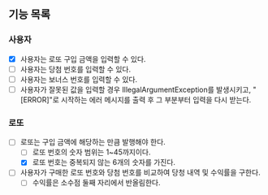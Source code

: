 ## 기능 목록

### 사용자

- [x] 사용자는 로또 구입 금액을 입력할 수 있다.
- [ ] 사용자는 당첨 번호를 입력할 수 있다.
- [ ] 사용자는 보너스 번호를 입력할 수 있다.
- [ ] 사용자가 잘못된 값을 입력할 경우 IllegalArgumentException를 발생시키고, "[ERROR]"로 시작하는 에러 메시지를 출력 후 그 부분부터 입력을 다시
  받는다.

### 로또

- [ ] 로또는 구입 금액에 해당하는 만큼 발행해야 한다.
    - [ ] 로또 번호의 숫자 범위는 1~45까지이다.
    - [x] 로또 번호는 중복되지 않는 6개의 숫자를 가진다.
- [ ] 사용자가 구매한 로또 번호와 당첨 번호를 비교하여 당청 내역 및 수익률을 구한다.
    - [ ] 수익률은 소수점 둘째 자리에서 반올림한다.